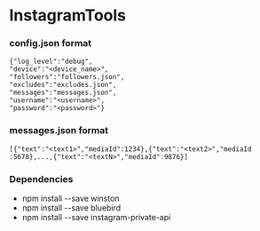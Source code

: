 # InstagramTools

### config.json format

~~~~
{"log_level":"debug",
"device":"<device_name>",
"followers":"followers.json",
"excludes":"excludes.json",
"messages":"messages.json",
"username":"<username>",
"password":"<password>"}
~~~~

### messages.json format

~~~~
[{"text":"<text1>","mediaId":1234},{"text":"<text2>","mediaId
:5678},...,{"text":"<textN>","mediaId":9876}]
~~~~

### Dependencies

* npm install --save winston
* npm install --save bluebird
* npm install --save instagram-private-api
